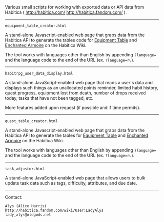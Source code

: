Various small scripts for working with exported data or API data from
Habitica ( http://habitica.com/  http://habitica.fandom.com/ ).

--------------------------------------------

`equipment_table_creator.html`

A stand-alone Javascript-enabled web page that grabs data from the Habitica
API to generate the tables code for [Equipment Table](https://habitica.fandom.com/wiki/Equipment_Table)
and [Enchanted Armoire](https://habitica.fandom.com/wiki/Enchanted_Armoire) on the 
Habitica Wiki.

The tool works with languages other than English by appending `?language=` and the 
language code to the end of the URL (ex. `?language=ru`).

--------------------------------------------

`habitrpg_user_data_display.html`

A stand-alone JavaScript-enabled web page that reads a user's data and
displays such things as an unallocated points reminder, limited habit
history, quest progress, equipment lost from death, number of drops
received today, tasks that have not been tagged, etc.

More features added upon request (if possible and if time permits).

--------------------------------------------

`quest_table_creator.html`

A stand-alone Javascript-enabled web page that grabs data from the Habitica
API to generate the tables for [Equipment Table](https://habitica.fandom.com/wiki/Equipment_Table)
and [Enchanted Armoire](https://habitica.fandom.com/wiki/Enchanted_Armoire) on the 
Habitica Wiki.

The tool works with languages other than English by appending `?language=` and the 
language code to the end of the URL (ex. `?language=ru`).

--------------------------------------------

`task_adjustor.html`

A stand-alone JavaScript-enabled web page that allows users to bulk update task
data such as tags, difficulty, attributes, and due date.  

--------------------------------------------

Contact:

	Alys (Alice Harris)
	http://habitica.fandom.com/wiki/User:LadyAlys
	lady_alys@oldgods.net

